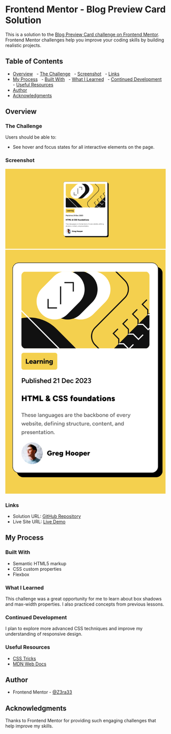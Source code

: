 
# Frontend Mentor - Blog Preview Card Solution

This is a solution to the [Blog Preview Card challenge on Frontend Mentor](https://www.frontendmentor.io/challenges/blog-preview-card-ckPaj01IcS). Frontend Mentor challenges help you improve your coding skills by building realistic projects.

## Table of Contents

- [Overview](#overview)
  - [The Challenge](#the-challenge)
  - [Screenshot](#screenshot)
  - [Links](#links)
- [My Process](#my-process)
  - [Built With](#built-with)
  - [What I Learned](#what-i-learned)
  - [Continued Development](#continued-development)
  - [Useful Resources](#useful-resources)
- [Author](#author)
- [Acknowledgments](#acknowledgments)

## Overview

### The Challenge

Users should be able to:

- See hover and focus states for all interactive elements on the page.

### Screenshot

![Desktop Screenshot](./desktop-screenshot.png)
![Mobile Screenshot](./mobile-screenshot.png)

### Links

- Solution URL: [GitHub Repository](https://github.com/Z3ra33/Frontend-Mentor-Challenges/tree/main/blog-preview-card-main)
- Live Site URL: [Live Demo](https://frontend-mentor-challenges-x3b3.vercel.app/)

## My Process

### Built With

- Semantic HTML5 markup
- CSS custom properties
- Flexbox

### What I Learned

This challenge was a great opportunity for me to learn about box shadows and max-width properties. I also practiced concepts from previous lessons.

### Continued Development

I plan to explore more advanced CSS techniques and improve my understanding of responsive design.

### Useful Resources

- [CSS Tricks](https://css-tricks.com/)
- [MDN Web Docs](https://developer.mozilla.org/)

## Author

- Frontend Mentor - [@Z3ra33](https://www.frontendmentor.io/profile/Z3ra33)

## Acknowledgments

Thanks to Frontend Mentor for providing such engaging challenges that help improve my skills.

